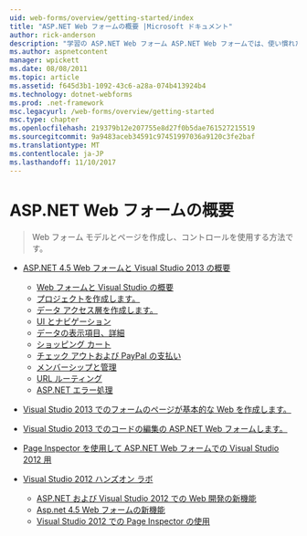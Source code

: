 ```yaml
---
uid: web-forms/overview/getting-started/index
title: "ASP.NET Web フォームの概要 |Microsoft ドキュメント"
author: rick-anderson
description: "学習の ASP.NET Web フォーム ASP.NET Web フォームでは、使い慣れたドラッグ アンド ドロップ、イベント ドリブン モデルを使用して動的な web サイトをビルドできます。 デザイン画面と hund しています."
ms.author: aspnetcontent
manager: wpickett
ms.date: 08/08/2011
ms.topic: article
ms.assetid: f645d3b1-1092-43c6-a28a-074b413924b4
ms.technology: dotnet-webforms
ms.prod: .net-framework
msc.legacyurl: /web-forms/overview/getting-started
msc.type: chapter
ms.openlocfilehash: 219379b12e207755e8d27f0b5dae761527215519
ms.sourcegitcommit: 9a9483aceb34591c97451997036a9120c3fe2baf
ms.translationtype: MT
ms.contentlocale: ja-JP
ms.lasthandoff: 11/10/2017
---
```

<a name="getting-started-with-aspnet-web-forms"></a>ASP.NET Web フォームの概要
====================
> Web フォーム モデルとページを作成し、コントロールを使用する方法です。


- [ASP.NET 4.5 Web フォームと Visual Studio 2013 の概要](getting-started-with-aspnet-45-web-forms/index.md)

    - [Web フォームと Visual Studio の概要](getting-started-with-aspnet-45-web-forms/introduction-and-overview.md)
    - [プロジェクトを作成します。](getting-started-with-aspnet-45-web-forms/create-the-project.md)
    - [データ アクセス層を作成します。](getting-started-with-aspnet-45-web-forms/create_the_data_access_layer.md)
    - [UI とナビゲーション](getting-started-with-aspnet-45-web-forms/ui_and_navigation.md)
    - [データの表示項目、詳細](getting-started-with-aspnet-45-web-forms/display_data_items_and_details.md)
    - [ショッピング カート](getting-started-with-aspnet-45-web-forms/shopping-cart.md)
    - [チェック アウトおよび PayPal の支払い](getting-started-with-aspnet-45-web-forms/checkout-and-payment-with-paypal.md)
    - [メンバーシップと管理](getting-started-with-aspnet-45-web-forms/membership-and-administration.md)
    - [URL ルーティング](getting-started-with-aspnet-45-web-forms/url-routing.md)
    - [ASP.NET エラー処理](getting-started-with-aspnet-45-web-forms/aspnet-error-handling.md)
- [Visual Studio 2013 でのフォームのページが基本的な Web を作成します。](creating-a-basic-web-forms-page.md)
- [Visual Studio 2013 でのコードの編集の ASP.NET Web フォームします。](code-editing-in-web-forms-pages.md)
- [Page Inspector を使用して ASP.NET Web フォームでの Visual Studio 2012 用](using-page-inspector-in-a-visual-studio-11-beta-web-forms-project.md)
- [Visual Studio 2012 ハンズオン ラボ](hands-on-labs/index.md)

    - [ASP.NET および Visual Studio 2012 での Web 開発の新機能](hands-on-labs/whats-new-in-aspnet-and-web-development-in-visual-studio-2012.md)
    - [Asp.net 4.5 Web フォームの新機能](hands-on-labs/whats-new-in-web-forms-in-aspnet-45.md)
    - [Visual Studio 2012 での Page Inspector の使用](hands-on-labs/using-page-inspector-in-visual-studio-2012.md)
